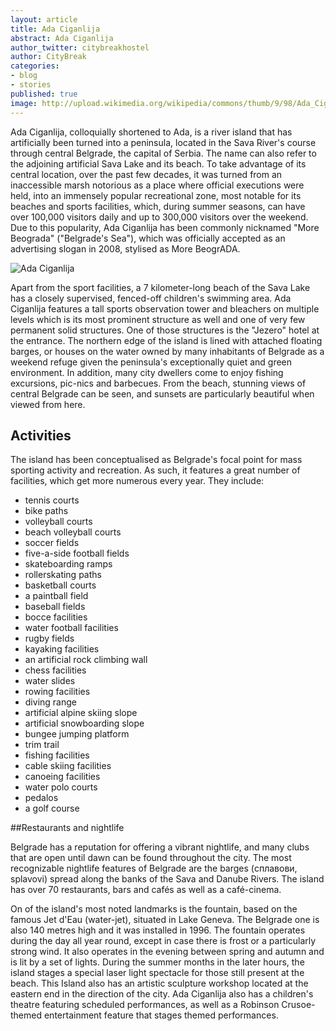 ```yaml
---
layout: article
title: Ada Ciganlija
abstract: Ada Ciganlija
author_twitter: citybreakhostel
author: CityBreak
categories:
- blog
- stories
published: true
image: http://upload.wikimedia.org/wikipedia/commons/thumb/9/98/Ada_Ciganlija_4.JPG/800px-Ada_Ciganlija_4.JPG
---
```



Ada Ciganlija, colloquially shortened to Ada, is a river island that has artificially been turned into a peninsula, located in the Sava River's course through central Belgrade, the capital of Serbia. The name can also refer to the adjoining artificial Sava Lake and its beach. To take advantage of its central location, over the past few decades, it was turned from an inaccessible marsh notorious as a place where official executions were held, into an immensely popular recreational zone, most notable for its beaches and sports facilities, which, during summer seasons, can have over 100,000 visitors daily and up to 300,000 visitors over the weekend. Due to this popularity, Ada Ciganlija has been commonly nicknamed "More Beograda" ("Belgrade's Sea"), which was officially accepted as an advertising slogan in 2008, stylised as More BeogrADA.

<div class="post-image">
	<img src="http://upload.wikimedia.org/wikipedia/commons/thumb/9/95/Belgrade_Ada_Water_skiing_.jpg/800px-Belgrade_Ada_Water_skiing_.jpg" title="Ada Ciganlija" alt="Ada Ciganlija"></div>

Apart from the sport facilities, a 7 kilometer-long beach of the Sava Lake has a closely supervised, fenced-off children's swimming area. Ada Ciganlija features a tall sports observation tower and bleachers on multiple levels which is its most prominent structure as well and one of very few permanent solid structures. One of those structures is the "Jezero" hotel at the entrance.
The northern edge of the island is lined with attached floating barges, or houses on the water owned by many inhabitants of Belgrade as a weekend refuge given the peninsula's exceptionally quiet and green environment. In addition, many city dwellers come to enjoy fishing excursions, pic-nics and barbecues.
From the beach, stunning views of central Belgrade can be seen, and sunsets are particularly beautiful when viewed from here.

## Activities

The island has been conceptualised as Belgrade's focal point for mass sporting activity and recreation. As such, it features a great number of facilities, which get more numerous every year. They include:
* tennis courts
* bike paths
* volleyball courts
* beach volleyball courts
* soccer fields
* five-a-side football fields
* skateboarding ramps
* rollerskating paths
* basketball courts
* a paintball field
* baseball fields
* bocce facilities
* water football facilities
* rugby fields
* kayaking facilities
* an artificial rock climbing wall
* chess facilities
* water slides
* rowing facilities
* diving range
* artificial alpine skiing slope
* artificial snowboarding slope
* bungee jumping platform
* trim trail
* fishing facilities
* cable skiing facilities
* canoeing facilities
* water polo courts
* pedalos
* a golf course

##Restaurants and nightlife

Belgrade has a reputation for offering a vibrant nightlife, and many clubs that are open until dawn can be found throughout the city. The most recognizable nightlife features of Belgrade are the barges (сплавови, splavovi) spread along the banks of the Sava and Danube Rivers. The island has over 70 restaurants, bars and cafés as well as a café-cinema.

On of the island's most noted landmarks is the fountain, based on the famous Jet d'Eau (water-jet), situated in Lake Geneva. The Belgrade one is also 140 metres high and it was installed in 1996. The fountain operates during the day all year round, except in case there is frost or a particularly strong wind. It also operates in the evening between spring and autumn and is lit by a set of lights. During the summer months in the later hours, the island stages a special laser light spectacle for those still present at the beach.
This Island also has an artistic sculpture workshop located at the eastern end in the direction of the city. Ada Ciganlija also has a children's theatre featuring scheduled performances, as well as a Robinson Crusoe-themed entertainment feature that stages themed performances.